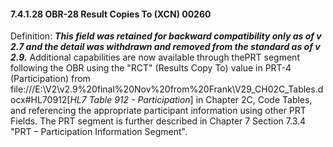 #### 7.4.1.28 OBR-28 Result Copies To (XCN) 00260

Definition: **_This field was retained for backward compatibility only as of v 2.7 and the detail was withdrawn and removed from the standard as of v 2.9._** Additional capabilities are now available through thePRT segment following the OBR using the "RCT" (Results Copy To) value in PRT-4 (Participation) from file:///E:\V2\v2.9%20final%20Nov%20from%20Frank\V29_CH02C_Tables.docx#HL70912[_HL7 Table 912 - Participation_] in Chapter 2C, Code Tables, and referencing the appropriate participant information using other PRT Fields. The PRT segment is further described in Chapter 7 Section 7.3.4 "PRT – Participation Information Segment".
